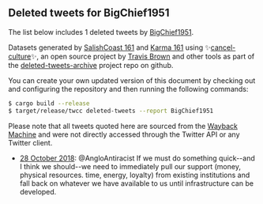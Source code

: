 ## Deleted tweets for BigChief1951

The list below includes 1 deleted tweets by
[BigChief1951](https://twitter.com/BigChief1951).


Datasets generated by [SalishCoast 161](https://twitter.com/SalishCoastA) and [Karma 161](https://twitter.com/KarmaOneSixOne)
using ✨[cancel-culture](https://github.com/travisbrown/cancel-culture)✨, an open source project by [Travis Brown](https://twitter.com/travisbrown) 
and other tools as part of the [deleted-tweets-archive](https://github.com/salcoast/deleted-tweets-archive/) project repo on github.

You can create your own updated version of this document by checking out and configuring the
repository and then running the following commands:

```bash
$ cargo build --release
$ target/release/twcc deleted-tweets --report BigChief1951
```

Please note that all tweets quoted here are sourced from the
[Wayback Machine](https://web.archive.org) and were not directly accessed through the Twitter API or
any Twitter client.

* [28 October 2018](https://web.archive.org/web/20181028023936/https://twitter.com/BigChief1951/status/1056374897255972864): @AngloAntiracist If we must do something quick--and I think we should--we need to immediately pull our support (money, physical resources. time, energy, loyalty) from existing institutions and fall back on whatever we have available to us until infrastructure can be developed.
